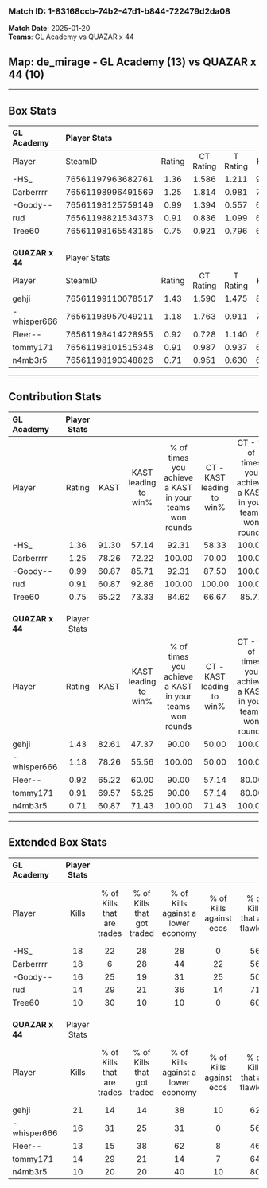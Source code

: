 ### Match ID: 1-83168ccb-74b2-47d1-b844-722479d2da08  
**Match Date**: 2025-01-20  
**Teams**: GL Academy vs QUAZAR x 44  

## **Map**: de_mirage - GL Academy (13) vs QUAZAR x 44 (10)  
---  

## Box Stats  

| **GL Academy**  | Player Stats      |        |           |          |       |      |       |         |        |      |     |
| :- | :- | :-: | :-: | :-: | :-: | :-: | :-: | :-: | :-: | :-: | :-: |
| Player          | SteamID           | Rating | CT Rating | T Rating | KAST  | ADR  | Kills | Assists | Deaths | K/D  | HS% |
| -HS_            | 76561197963682761 |  1.36  |   1.586   |  1.211   | 91.30 | 73.8 |  18   |    4    |   13   | 1.38 | 50  |
| Darberrrr       | 76561198996491569 |  1.25  |   1.814   |  0.981   | 78.26 | 91.6 |  18   |    5    |   16   | 1.13 | 33  |
| -Goody--        | 76561198125759149 |  0.99  |   1.394   |  0.557   | 60.87 | 64.6 |  16   |    1    |   14   | 1.14 | 43  |
| rud             | 76561198821534373 |  0.91  |   0.836   |  1.099   | 60.87 | 58.1 |  14   |    4    |   14   | 1.00 | 21  |
| Tree60          | 76561198165543185 |  0.75  |   0.921   |  0.796   | 65.22 | 65.1 |  10   |    4    |   17   | 0.59 | 70  |
|                 |                   |        |           |          |       |      |       |         |        |      |     |
|                 |                   |        |           |          |       |      |       |         |        |      |     |
|                 |                   |        |           |          |       |      |       |         |        |      |     |
| **QUAZAR x 44** | Player Stats      |        |           |          |       |      |       |         |        |      |     |
| Player          | SteamID           | Rating | CT Rating | T Rating | KAST  | ADR  | Kills | Assists | Deaths | K/D  | HS% |
| gehji           | 76561199110078517 |  1.43  |   1.590   |  1.475   | 82.61 | 78.9 |  21   |    5    |   13   | 1.62 | 33  |
| -whisper666     | 76561198957049211 |  1.18  |   1.763   |  0.911   | 78.26 | 86.1 |  16   |    4    |   15   | 1.07 | 62  |
| Fleer--         | 76561198414228955 |  0.92  |   0.728   |  1.140   | 65.22 | 77.1 |  13   |    4    |   16   | 0.81 | 76  |
| tommy171        | 76561198101515348 |  0.91  |   0.987   |  0.937   | 69.57 | 61.2 |  14   |    4    |   17   | 0.82 | 42  |
| n4mb3r5         | 76561198190348826 |  0.71  |   0.951   |  0.630   | 60.87 | 54.9 |  10   |    1    |   15   | 0.67 | 40  |
---  

## Contribution Stats  

| **GL Academy**  | Player Stats |       |                      |                                                        |                           |                                                             |                          |                                                            |
| :- | :-: | :-: | :-: | :-: | :-: | :-: | :-: | :-: |
| Player          |    Rating    | KAST  | KAST leading to win% | % of times you achieve a KAST in your teams won rounds | CT - KAST leading to win% | CT - % of times you achieve a KAST in your teams won rounds | T - KAST leading to win% | T - % of times you achieve a KAST in your teams won rounds |
| -HS_            |     1.36     | 91.30 |        57.14         |                         92.31                          |           58.33           |                           100.00                            |          55.56           |                           83.33                            |
| Darberrrr       |     1.25     | 78.26 |        72.22         |                         100.00                         |           70.00           |                           100.00                            |          75.00           |                           100.00                           |
| -Goody--        |     0.99     | 60.87 |        85.71         |                         92.31                          |           87.50           |                           100.00                            |          83.33           |                           83.33                            |
| rud             |     0.91     | 60.87 |        92.86         |                         100.00                         |          100.00           |                           100.00                            |          85.71           |                           100.00                           |
| Tree60          |     0.75     | 65.22 |        73.33         |                         84.62                          |           66.67           |                            85.71                            |          83.33           |                           83.33                            |
|                 |              |       |                      |                                                        |                           |                                                             |                          |                                                            |
|                 |              |       |                      |                                                        |                           |                                                             |                          |                                                            |
|                 |              |       |                      |                                                        |                           |                                                             |                          |                                                            |
| **QUAZAR x 44** | Player Stats |       |                      |                                                        |                           |                                                             |                          |                                                            |
| Player          |    Rating    | KAST  | KAST leading to win% | % of times you achieve a KAST in your teams won rounds | CT - KAST leading to win% | CT - % of times you achieve a KAST in your teams won rounds | T - KAST leading to win% | T - % of times you achieve a KAST in your teams won rounds |
| gehji           |     1.43     | 82.61 |        47.37         |                         90.00                          |           50.00           |                           100.00                            |          44.44           |                           80.00                            |
| -whisper666     |     1.18     | 78.26 |        55.56         |                         100.00                         |           50.00           |                           100.00                            |          62.50           |                           100.00                           |
| Fleer--         |     0.92     | 65.22 |        60.00         |                         90.00                          |           57.14           |                            80.00                            |          62.50           |                           100.00                           |
| tommy171        |     0.91     | 69.57 |        56.25         |                         90.00                          |           57.14           |                            80.00                            |          55.56           |                           100.00                           |
| n4mb3r5         |     0.71     | 60.87 |        71.43         |                         100.00                         |           71.43           |                           100.00                            |          71.43           |                           100.00                           |
---  

## Extended Box Stats  

| **GL Academy**  | Player Stats |                            |                            |                                    |                         |                              |                                 |        |                             |                                     |                          |                               |                            |
| :- | :-: | :-: | :-: | :-: | :-: | :-: | :-: | :-: | :-: | :-: | :-: | :-: | :-: |
| Player          |    Kills     | % of Kills that are trades | % of Kills that got traded | % of Kills against a lower economy | % of Kills against ecos | % of Kills that are flawless | % of Kills that are close duels | Deaths | % of Deaths that get traded | % of Deaths against a lower economy | % of Deaths against ecos | % of Deaths that are flawless | % of Deaths that are close |
| -HS_            |      18      |             22             |             28             |                 28                 |            0            |              56              |                6                |   13   |             23              |                  8                  |            0             |              69               |             8              |
| Darberrrr       |      18      |             6              |             28             |                 44                 |           22            |              56              |                6                |   16   |             44              |                 13                  |            6             |              50               |             19             |
| -Goody--        |      16      |             25             |             19             |                 31                 |           25            |              50              |               13                |   14   |              0              |                  7                  |            0             |              71               |             0              |
| rud             |      14      |             29             |             21             |                 36                 |           14            |              71              |                0                |   14   |             14              |                  7                  |            0             |              79               |             0              |
| Tree60          |      10      |             30             |             10             |                 10                 |            0            |              60              |               10                |   17   |             29              |                 24                  |            6             |              47               |             35             |
|                 |              |                            |                            |                                    |                         |                              |                                 |        |                             |                                     |                          |                               |                            |
|                 |              |                            |                            |                                    |                         |                              |                                 |        |                             |                                     |                          |                               |                            |
|                 |              |                            |                            |                                    |                         |                              |                                 |        |                             |                                     |                          |                               |                            |
| **QUAZAR x 44** | Player Stats |                            |                            |                                    |                         |                              |                                 |        |                             |                                     |                          |                               |                            |
| Player          |    Kills     | % of Kills that are trades | % of Kills that got traded | % of Kills against a lower economy | % of Kills against ecos | % of Kills that are flawless | % of Kills that are close duels | Deaths | % of Deaths that get traded | % of Deaths against a lower economy | % of Deaths against ecos | % of Deaths that are flawless | % of Deaths that are close |
| gehji           |      21      |             14             |             14             |                 38                 |           10            |              62              |               10                |   13   |             38              |                 15                  |            0             |              92               |             0              |
| -whisper666     |      16      |             31             |             25             |                 31                 |            0            |              56              |               13                |   15   |             40              |                 13                  |            7             |              60               |             13             |
| Fleer--         |      13      |             15             |             38             |                 62                 |            8            |              46              |               23                |   16   |              6              |                 13                  |            0             |              44               |             19             |
| tommy171        |      14      |             29             |             21             |                 14                 |            7            |              64              |               21                |   17   |             12              |                 18                  |            6             |              65               |             0              |
| n4mb3r5         |      10      |             20             |             20             |                 40                 |           10            |              80              |                0                |   15   |             20              |                 13                  |            0             |              40               |             0              |
